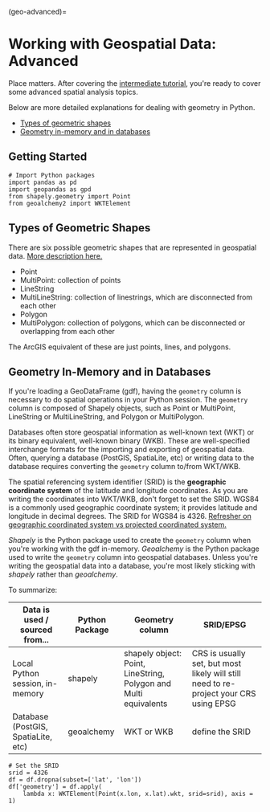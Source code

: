 (geo-advanced)=

# Working with Geospatial Data: Advanced

Place matters. After covering the [intermediate tutorial](geo-intermediate), you're ready to cover some advanced spatial analysis topics.

Below are more detailed explanations for dealing with geometry in Python.

- [Types of geometric shapes](#types-of-geometric-shapes)
- [Geometry in-memory and in databases](#geometry-in-memory-and-in-databases)

## Getting Started

```
# Import Python packages
import pandas as pd
import geopandas as gpd
from shapely.geometry import Point
from geoalchemy2 import WKTElement
```

## Types of Geometric Shapes

There are six possible geometric shapes that are represented in geospatial data. [More description here.](http://postgis.net/workshops/postgis-intro/geometries.html#representing-real-world-objects)

- Point
- MultiPoint: collection of points
- LineString
- MultiLineString: collection of linestrings, which are disconnected from each other
- Polygon
- MultiPolygon: collection of polygons, which can be disconnected or overlapping from each other

The ArcGIS equivalent of these are just points, lines, and polygons.

## Geometry In-Memory and in Databases

If you're loading a GeoDataFrame (gdf), having the `geometry` column is necessary to do spatial operations in your Python session. The `geometry` column is composed of Shapely objects, such as Point or MultiPoint, LineString or MultiLineString, and Polygon or MultiPolygon.

Databases often store geospatial information as well-known text (WKT) or its binary equivalent, well-known binary (WKB). These are well-specified interchange formats for the importing and exporting of geospatial data. Often, querying a database (PostGIS, SpatiaLite, etc) or writing data to the database requires converting the `geometry` column to/from WKT/WKB.

The spatial referencing system identifier (SRID) is the **geographic coordinate system** of the latitude and longitude coordinates. As you are writing the coordinates into WKT/WKB, don't forget to set the SRID. WGS84 is a commonly used geographic coordinate system; it provides latitude and longitude in decimal degrees. The SRID for WGS84 is 4326. [Refresher on geographic coordinated system vs projected coordinated system.](geo-basics)

*Shapely* is the Python package used to create the `geometry` column when you're working with the gdf in-memory. *Geoalchemy* is the Python package used to write the `geometry` column into geospatial databases. Unless you're writing the geospatial data into a database, you're most likely sticking with *shapely* rather than *geoalchemy*.

To summarize:

| Data is used / sourced from...      | Python Package | Geometry column                                                  | SRID/EPSG                                                                             |
| ----------------------------------- | -------------- | ---------------------------------------------------------------- | ------------------------------------------------------------------------------------- |
| Local Python session, in-memory     | shapely        | shapely object: Point, LineString, Polygon and Multi equivalents | CRS is usually set, but most likely will still need to re-project your CRS using EPSG |
| Database (PostGIS, SpatiaLite, etc) | geoalchemy     | WKT or WKB                                                       | define the SRID                                                                       |

```
# Set the SRID
srid = 4326
df = df.dropna(subset=['lat', 'lon'])
df['geometry'] = df.apply(
    lambda x: WKTElement(Point(x.lon, x.lat).wkt, srid=srid), axis = 1)
```

<br>
